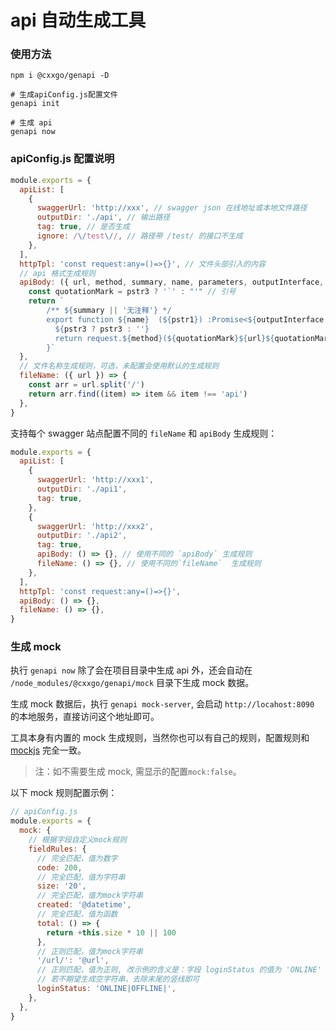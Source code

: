 # api 自动生成工具

### 使用方法

```shell
npm i @cxxgo/genapi -D

# 生成apiConfig.js配置文件
genapi init

# 生成 api
genapi now

```

### apiConfig.js 配置说明

```js
module.exports = {
  apiList: [
    {
      swaggerUrl: 'http://xxx', // swagger json 在线地址或本地文件路径
      outputDir: './api', // 输出路径
      tag: true, // 是否生成
      ignore: /\/test\//, // 路径带 /test/ 的接口不生成
    },
  ],
  httpTpl: 'const request:any=()=>{}', // 文件头部引入的内容
  // api 格式生成规则
  apiBody: ({ url, method, summary, name, parameters, outputInterface, pstr1, pstr2, pstr3 }) => {
    const quotationMark = pstr3 ? '`' : "'" // 引号
    return `
        /** ${summary || '无注释'} */
        export function ${name}  (${pstr1}) :Promise<${outputInterface || undefined}>{
          ${pstr3 ? pstr3 : ''}
          return request.${method}(${quotationMark}${url}${quotationMark}, ${pstr2})
        }`
  },
  // 文件名称生成规则，可选，未配置会使用默认的生成规则
  fileName: ({ url }) => {
    const arr = url.split('/')
    return arr.find((item) => item && item !== 'api')
  },
}
```

支持每个 swagger 站点配置不同的 `fileName` 和 `apiBody` 生成规则：

```js
module.exports = {
  apiList: [
    {
      swaggerUrl: 'http://xxx1',
      outputDir: './api1',
      tag: true,
    },
    {
      swaggerUrl: 'http://xxx2',
      outputDir: './api2',
      tag: true,
      apiBody: () => {}, // 使用不同的 `apiBody` 生成规则
      fileName: () => {}, // 使用不同的`fileName`  生成规则
    },
  ],
  httpTpl: 'const request:any=()=>{}',
  apiBody: () => {},
  fileName: () => {},
}
```

### 生成 mock

执行 `genapi now` 除了会在项目目录中生成 api 外，还会自动在 `/node_modules/@cxxgo/genapi/mock` 目录下生成 mock 数据。

生成 mock 数据后，执行 `genapi mock-server`, 会启动 `http://locahost:8090` 的本地服务，直接访问这个地址即可。

工具本身有内置的 mock 生成规则，当然你也可以有自己的规则，配置规则和 [mockjs](http://mockjs.com/examples.html#String) 完全一致。

> 注：如不需要生成 mock, 需显示的配置`mock:false`。

以下 mock 规则配置示例：

```js
// apiConfig.js
module.exports = {
  mock: {
    // 根据字段自定义mock规则
    fieldRules: {
      // 完全匹配，值为数字
      code: 200,
      // 完全匹配，值为字符串
      size: '20',
      // 完全匹配，值为mock字符串
      created: '@datetime',
      // 完全匹配，值为函数
      total: () => {
        return +this.size * 10 || 100
      },
      // 正则匹配，值为mock字符串
      '/url/': '@url',
      // 正则匹配，值为正则, 改示例的含义是：字段 loginStatus 的值为 'ONLINE' 或 'OFFLINE' 或 ''，
      // 若不期望生成空字符串，去除末尾的竖线即可
      loginStatus: 'ONLINE|OFFLINE|',
    },
  },
}
```
